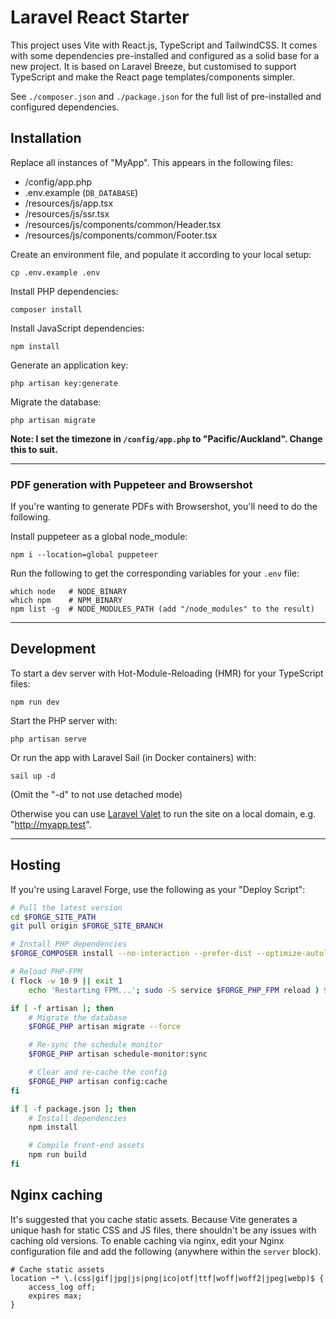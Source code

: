 # Laravel React Starter
This project uses Vite with React.js, TypeScript and TailwindCSS. It comes with some dependencies pre-installed and configured as a solid base for a new project. It is based on Laravel Breeze, but customised to support TypeScript and make the React page templates/components simpler.

See `./composer.json` and `./package.json` for the full list of pre-installed and configured dependencies.

## Installation
Replace all instances of "MyApp". This appears in the following files:
- /config/app.php
- .env.example (`DB_DATABASE`)
- /resources/js/app.tsx
- /resources/js/ssr.tsx
- /resources/js/components/common/Header.tsx
- /resources/js/components/common/Footer.tsx

Create an environment file, and populate it according to your local setup:
```
cp .env.example .env
```

Install PHP dependencies:
```
composer install
```

Install JavaScript dependencies:
```
npm install
```

Generate an application key:
```
php artisan key:generate
```

Migrate the database:
```
php artisan migrate
```

**Note: I set the timezone in `/config/app.php` to "Pacific/Auckland". Change this to suit.**

---

### PDF generation with Puppeteer and Browsershot
If you're wanting to generate PDFs with Browsershot, you'll need to do the following.

Install puppeteer as a global node_module:
```
npm i --location=global puppeteer
```

Run the following to get the corresponding variables for your `.env` file:
```
which node   # NODE_BINARY
which npm    # NPM_BINARY
npm list -g  # NODE_MODULES_PATH (add "/node_modules" to the result)
```

---

## Development
To start a dev server with Hot-Module-Reloading (HMR) for your TypeScript files:
```
npm run dev
```

Start the PHP server with:
```
php artisan serve
```

Or run the app with Laravel Sail (in Docker containers) with:
```
sail up -d
```
(Omit the "-d" to not use detached mode)

Otherwise you can use [Laravel Valet](https://laravel.com/docs/9.x/valet) to run the site on a local domain, e.g. "http://myapp.test".

---

## Hosting
If you're using Laravel Forge, use the following as your "Deploy Script":

```sh
# Pull the latest version
cd $FORGE_SITE_PATH
git pull origin $FORGE_SITE_BRANCH

# Install PHP dependencies
$FORGE_COMPOSER install --no-interaction --prefer-dist --optimize-autoloader

# Reload PHP-FPM
( flock -w 10 9 || exit 1
    echo 'Restarting FPM...'; sudo -S service $FORGE_PHP_FPM reload ) 9>/tmp/fpmlock

if [ -f artisan ]; then
    # Migrate the database
    $FORGE_PHP artisan migrate --force

    # Re-sync the schedule monitor
    $FORGE_PHP artisan schedule-monitor:sync

    # Clear and re-cache the config
    $FORGE_PHP artisan config:cache
fi

if [ -f package.json ]; then
    # Install dependencies
    npm install

    # Compile front-end assets
    npm run build
fi
```

## Nginx caching
It's suggested that you cache static assets. Because Vite generates a unique hash for static CSS and JS files, there shouldn't be any issues with caching old versions. To enable caching via nginx, edit your Nginx configuration file and add the following (anywhere within the `server` block).
```
# Cache static assets
location ~* \.(css|gif|jpg|js|png|ico|otf|ttf|woff|woff2|jpeg|webp)$ {
    access_log off;
    expires max;
}
```
